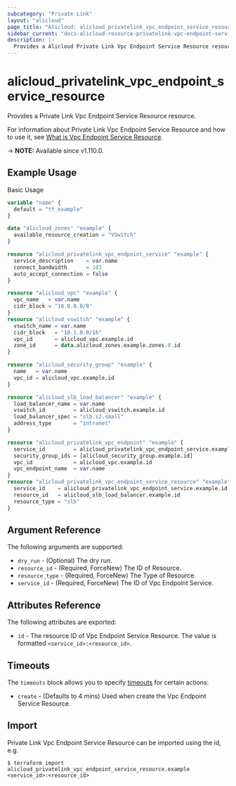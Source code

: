 ```yaml
---
subcategory: "Private Link"
layout: "alicloud"
page_title: "Alicloud: alicloud_privatelink_vpc_endpoint_service_resource"
sidebar_current: "docs-alicloud-resource-privatelink-vpc-endpoint-service-resource"
description: |-
  Provides a Alicloud Private Link Vpc Endpoint Service Resource resource.
---
```


# alicloud_privatelink_vpc_endpoint_service_resource

Provides a Private Link Vpc Endpoint Service Resource resource.

For information about Private Link Vpc Endpoint Service Resource and how to use it, see [What is Vpc Endpoint Service Resource](https://www.alibabacloud.com/help/en/privatelink/latest/api-privatelink-2020-04-15-attachresourcetovpcendpointservice).

-> **NOTE:** Available since v1.110.0.

## Example Usage

Basic Usage

```terraform
variable "name" {
  default = "tf_example"
}

data "alicloud_zones" "example" {
  available_resource_creation = "VSwitch"
}

resource "alicloud_privatelink_vpc_endpoint_service" "example" {
  service_description    = var.name
  connect_bandwidth      = 103
  auto_accept_connection = false
}

resource "alicloud_vpc" "example" {
  vpc_name   = var.name
  cidr_block = "10.0.0.0/8"
}
resource "alicloud_vswitch" "example" {
  vswitch_name = var.name
  cidr_block   = "10.1.0.0/16"
  vpc_id       = alicloud_vpc.example.id
  zone_id      = data.alicloud_zones.example.zones.0.id
}

resource "alicloud_security_group" "example" {
  name   = var.name
  vpc_id = alicloud_vpc.example.id
}

resource "alicloud_slb_load_balancer" "example" {
  load_balancer_name = var.name
  vswitch_id         = alicloud_vswitch.example.id
  load_balancer_spec = "slb.s2.small"
  address_type       = "intranet"
}

resource "alicloud_privatelink_vpc_endpoint" "example" {
  service_id         = alicloud_privatelink_vpc_endpoint_service.example.id
  security_group_ids = [alicloud_security_group.example.id]
  vpc_id             = alicloud_vpc.example.id
  vpc_endpoint_name  = var.name
}
resource "alicloud_privatelink_vpc_endpoint_service_resource" "example" {
  service_id    = alicloud_privatelink_vpc_endpoint_service.example.id
  resource_id   = alicloud_slb_load_balancer.example.id
  resource_type = "slb"
}
```

## Argument Reference

The following arguments are supported:

* `dry_run` - (Optional) The dry run.
* `resource_id` - (Required, ForceNew) The ID of Resource.
* `resource_type` - (Required, ForceNew) The Type of Resource.
* `service_id` - (Required, ForceNew) The ID of Vpc Endpoint Service.

## Attributes Reference

The following attributes are exported:

* `id` - The resource ID of Vpc Endpoint Service Resource. The value is formatted `<service_id>:<resource_id>`.

## Timeouts

The `timeouts` block allows you to specify [timeouts](https://www.terraform.io/docs/configuration-0-11/resources.html#timeouts) for certain actions:

* `create` - (Defaults to 4 mins) Used when create the Vpc Endpoint Service Resource.

## Import

Private Link Vpc Endpoint Service Resource can be imported using the id, e.g.

```shell
$ terraform import alicloud_privatelink_vpc_endpoint_service_resource.example <service_id>:<resource_id>
```
